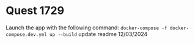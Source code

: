 # Quest 1729

Launch the app with the following command: `docker-compose -f docker-compose.dev.yml up --build`
update readme 12/03/2024